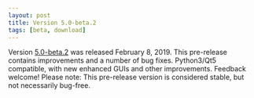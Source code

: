 ```yaml
---
layout: post
title: Version 5.0-beta.2
tags: [beta, download]
---
```

Version [5.0-beta.2](https://github.com/SasView/sasview/releases/tag/v5.0-beta.2) was released February 8, 2019. This pre-release contains improvements and a number of bug fixes. Python3/Qt5 compatible, with new enhanced GUIs and other improvements. Feedback welcome! Please note: This pre-release version is considered stable, but not necessarily bug-free. 